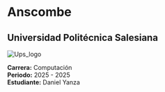 
# Anscombe

## Universidad Politécnica Salesiana

![Ups_logo](https://github.com/user-attachments/assets/43cee75a-51aa-4f4e-aa45-672855f9716d)

**Carrera:** Computación  
**Periodo:** 2025 - 2025  
**Estudiante:** Daniel Yanza


